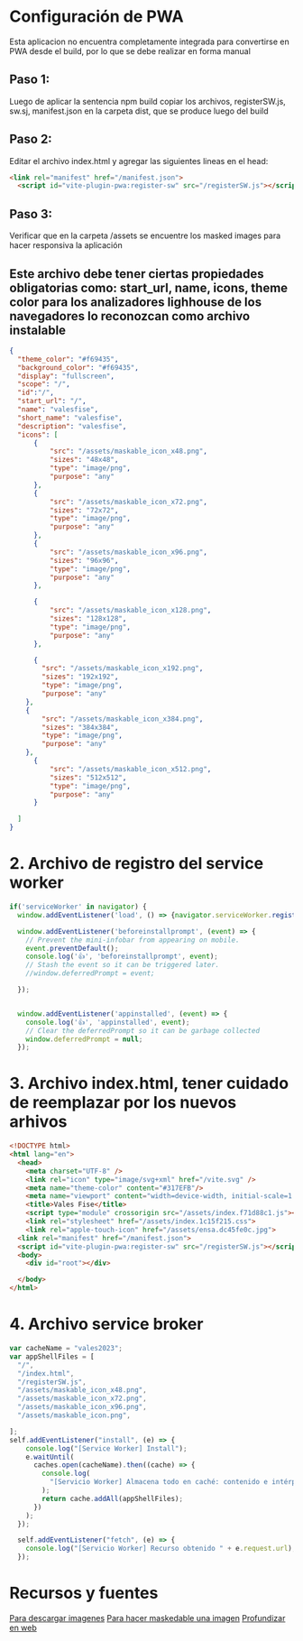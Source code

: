 # Configuración de PWA
Esta aplicacion no encuentra completamente integrada para convertirse en PWA desde el build, por lo que se debe realizar en forma manual
## Paso 1:
  Luego de aplicar la sentencia npm build copiar los archivos, registerSW.js, sw.sj, manifest.json en la carpeta dist, que se produce luego del build
## Paso 2:
Editar el archivo index.html y agregar las siguientes lineas en el head:
```html
<link rel="manifest" href="/manifest.json">
  <script id="vite-plugin-pwa:register-sw" src="/registerSW.js"></script></head>
``` 
## Paso 3:
Verificar que en la carpeta /assets se encuentre los masked images para hacer responsiva la aplicación

## Este archivo debe tener ciertas propiedades obligatorias como: start_url, name, icons, theme color para los analizadores lighhouse de los navegadores lo reconozcan como archivo instalable
````json
{
  "theme_color": "#f69435",
  "background_color": "#f69435",
  "display": "fullscreen",
  "scope": "/",
  "id":"/",
  "start_url": "/",
  "name": "valesfise",
  "short_name": "valesfise",
  "description": "valesfise",
  "icons": [
      {
          "src": "/assets/maskable_icon_x48.png",
          "sizes": "48x48",
          "type": "image/png",
          "purpose": "any"
      },
      {
          "src": "/assets/maskable_icon_x72.png",
          "sizes": "72x72",
          "type": "image/png",
          "purpose": "any"
      },
      {
          "src": "/assets/maskable_icon_x96.png",
          "sizes": "96x96",
          "type": "image/png",
          "purpose": "any"
      },

      {
          "src": "/assets/maskable_icon_x128.png",
          "sizes": "128x128",
          "type": "image/png",
          "purpose": "any"
      },

      {
        "src": "/assets/maskable_icon_x192.png",
        "sizes": "192x192",
        "type": "image/png",
        "purpose": "any"
    },
    {
        "src": "/assets/maskable_icon_x384.png",
        "sizes": "384x384",
        "type": "image/png",
        "purpose": "any"
    },
      {
          "src": "/assets/maskable_icon_x512.png",
          "sizes": "512x512",
          "type": "image/png",
          "purpose": "any"
      }

  ]
}
````

# 2. Archivo de registro del service worker

```js
if('serviceWorker' in navigator) {
  window.addEventListener('load', () => {navigator.serviceWorker.register('/sw.js', { scope: '/' })})}

  window.addEventListener('beforeinstallprompt', (event) => {
    // Prevent the mini-infobar from appearing on mobile.
    event.preventDefault();
    console.log('👍', 'beforeinstallprompt', event);
    // Stash the event so it can be triggered later.
    //window.deferredPrompt = event;

  });


  window.addEventListener('appinstalled', (event) => {
    console.log('👍', 'appinstalled', event);
    // Clear the deferredPrompt so it can be garbage collected
    window.deferredPrompt = null;
  });
```
# 3. Archivo index.html, tener cuidado de reemplazar por los nuevos arhivos
```html
<!DOCTYPE html>
<html lang="en">
  <head>
    <meta charset="UTF-8" />
    <link rel="icon" type="image/svg+xml" href="/vite.svg" />
    <meta name="theme-color" content="#317EFB"/>
    <meta name="viewport" content="width=device-width, initial-scale=1.0" />
    <title>Vales Fise</title>
    <script type="module" crossorigin src="/assets/index.f71d88c1.js"></script>
    <link rel="stylesheet" href="/assets/index.1c15f215.css">
    <link rel="apple-touch-icon" href="/assets/ensa.dc45fe0c.jpg">
  <link rel="manifest" href="/manifest.json">
  <script id="vite-plugin-pwa:register-sw" src="/registerSW.js"></script></head>
  <body>
    <div id="root"></div>

  </body>
</html>
```
# 4. Archivo service broker
```js
var cacheName = "vales2023";
var appShellFiles = [
  "/",
  "/index.html",
  "/registerSW.js",
  "/assets/maskable_icon_x48.png",
  "/assets/maskable_icon_x72.png",
  "/assets/maskable_icon_x96.png",
  "/assets/maskable_icon.png",

];
self.addEventListener("install", (e) => {
    console.log("[Service Worker] Install");
    e.waitUntil(
      caches.open(cacheName).then((cache) => {
        console.log(
          "[Servicio Worker] Almacena todo en caché: contenido e intérprete de la aplicación"
        );
        return cache.addAll(appShellFiles);
      })
    );
  });

  self.addEventListener("fetch", (e) => {
    console.log("[Servicio Worker] Recurso obtenido " + e.request.url);
  });
```


# Recursos y fuentes
[Para descargar imagenes](https://www.vecteezy.com/png/9384985-gas-tank-clipart-design-illustration)
[Para hacer maskedable una imagen](https://maskable.app/editor)
[Profundizar en web](https://web.dev/learn/)
